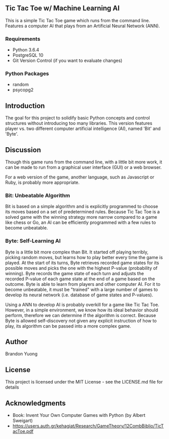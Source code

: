 Tic Tac Toe w/ Machine Learning AI
------
This is a simple Tic Tac Toe game which runs from the command line.  Features a computer AI that plays from an
Artificial Neural Network (ANN).

### Requirements
+ Python 3.6.4
+ PostgreSQL 10
+ Git Version Control (if you want to evaluate changes)

### Python Packages
+ random
+ psycopg2

## Introduction

The goal for this project to solidify basic Python concepts and control structures without introducing too many
libraries.  This version features player vs. two different computer artificial intelligence (AI), named 'Bit' and 'Byte'.

## Discussion

Though this game runs from the command line, with a little bit more work, it can be made to run from a graphical user
interface (GUI) or a web browser.

For a web version of the game, another language, such as Javascript or Ruby, is probably more appropriate.

### Bit: Unbeatable Algorithm

Bit is based on a simple algorithm and is explicitly programmed to choose its moves based on a set of predetermined rules.
Because Tic Tac Toe is a solved game with the winning strategy more narrow compared to a game like chess or Go, an AI
can be efficiently programmed with a few rules to become unbeatable.

### Byte: Self-Learning AI

Byte is a little bit more complex than Bit.  It started off playing terribly, picking random moves, but learns how to
play better every time the game is played. At the start of its turns, Byte retrieves recorded game states for its
possible moves and picks the one with the highest P-value (probability of winning). Byte records the game state of each
turn and adjusts the recorded P-value of each game state at the end of a game based on the outcome. Byte is able to
learn from players and other computer AI.  For it to become unbeatable, it must be "trained" with a large number of
games to develop its neural network (i.e. database of game states and P-values).

Using a ANN to develop AI is probably overkill for a game like Tic Tac Toe.  However, in a simple environment, we know
how its ideal behavior should perform, therefore we can determine if the algorithm is correct.  Because Byte is allowed
self-discovery not given any explicit instruction of how to play, its algorithm can be passed into a more complex game.

## Author
Brandon Yuong

## License
This project is licensed under the MIT License - see the LICENSE.md file for details

## Acknowledgments
+ Book:  Invent Your Own Computer Games with Python (by Albert Sweigart)
+ https://users.auth.gr/kehagiat/Research/GameTheory/12CombBiblio/TicTacToe.pdf